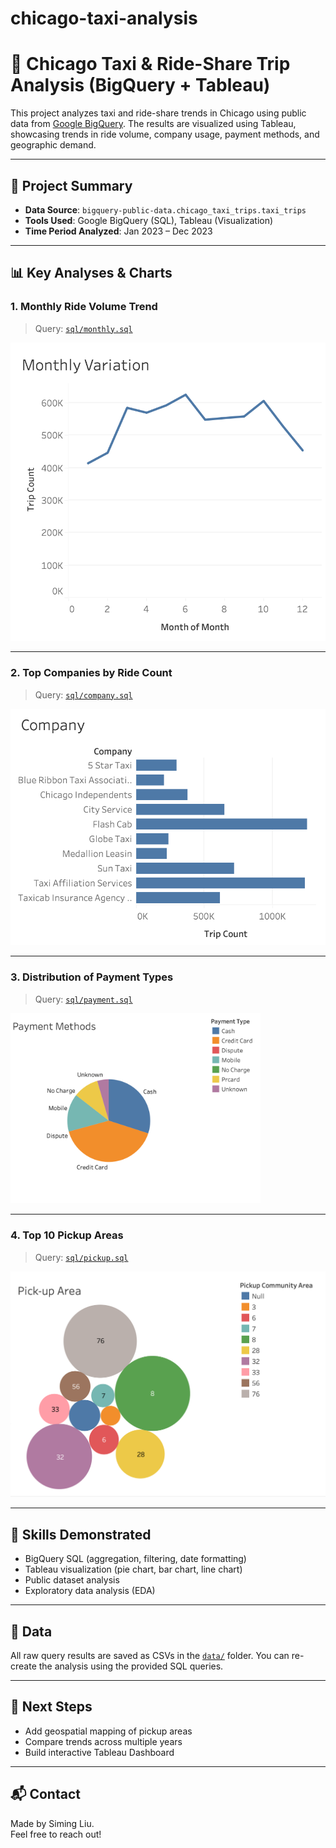 # chicago-taxi-analysis

# 🚕 Chicago Taxi & Ride-Share Trip Analysis (BigQuery + Tableau)

This project analyzes taxi and ride-share trends in Chicago using public data from [Google BigQuery](https://console.cloud.google.com/bigquery). The results are visualized using Tableau, showcasing trends in ride volume, company usage, payment methods, and geographic demand.

---

## 📌 Project Summary

- **Data Source**: `bigquery-public-data.chicago_taxi_trips.taxi_trips`
- **Tools Used**: Google BigQuery (SQL), Tableau (Visualization)
- **Time Period Analyzed**: Jan 2023 – Dec 2023

---

## 📊 Key Analyses & Charts

### 1. Monthly Ride Volume Trend
> Query: [`sql/monthly.sql`](sql/month.sql)
<img src="visualizations/month.png" width="600"/>

---

### 2. Top Companies by Ride Count
> Query: [`sql/company.sql`](sql/company.sql)
<img src="visualizations/company.png" width="600"/>

---

### 3. Distribution of Payment Types
> Query: [`sql/payment.sql`](sql/payment.sql)
<img src="visualizations/payment.png" width="400"/>

---

### 4. Top 10 Pickup Areas
> Query: [`sql/pickup.sql`](sql/pickup.sql)
<img src="visualizations/area.png" width="600"/>

---

## 🧠 Skills Demonstrated

- BigQuery SQL (aggregation, filtering, date formatting)
- Tableau visualization (pie chart, bar chart, line chart)
- Public dataset analysis
- Exploratory data analysis (EDA)

---

## 📁 Data

All raw query results are saved as CSVs in the [`data/`](data/) folder. You can re-create the analysis using the provided SQL queries.

---

## 📌 Next Steps

- Add geospatial mapping of pickup areas
- Compare trends across multiple years
- Build interactive Tableau Dashboard

---

## 📬 Contact

Made by Siming Liu.  
Feel free to reach out!
